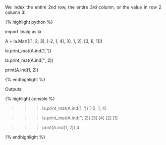<div style="text-align: justify">
<p>We index the entire 2nd row, the entire 3rd column, or the value in row 2
column 3:</p>
</div>

{% highlight python %}

import linalg as la

A = la.Mat([[1, 2, 3],
            [-2, 1, 4],
            [0, 1, 2],
            [3, 6, 1]])

la.print_mat(A.ind(1,''))

la.print_mat(A.ind('', 2))

print(A.ind(1, 2))

{% endhighlight %}

Outputs:

{% highlight console %} 

>>> la.print_mat(A.ind(1,''))
[-2, 1, 4]

>>> la.print_mat(A.ind('', 2))
[3]
[4]
[2]
[1]

>>> print(A.ind(1, 2))
4

{% endhighlight %}
